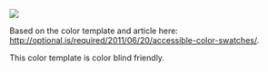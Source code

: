 ![](https://raw.githubusercontent.com/phillbaker/graphite-templates/master/optional/preview.png)

Based on the color template and article here: http://optional.is/required/2011/06/20/accessible-color-swatches/.

This color template is color blind friendly.